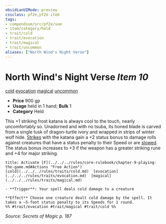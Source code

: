 ```yaml
---
obsidianUIMode: preview
cssclass: pf2e,pf2e-item
tags:
- compendium/src/pf2e/som
- item/category/held
- trait/cold
- trait/evocation
- trait/magical
- trait/uncommon
aliases: ["North Wind's Night Verse"]
---
```

# North Wind's Night Verse *Item 10*  
[cold](../../../Rules/traits/cold.md)  [evocation](../../../Rules/traits/evocation.md)  [magical](../../../Rules/traits/magical.md)  [uncommon](../../../Rules/traits/uncommon.md)  

- **Price** 900 gp
- **Usage** held in 1 hand; **Bulk** 1
- **Category** Held

This +1 striking frost katana is always cool to the touch, nearly uncomfortably so. Unadorned and with no tsuba, its honed blade is carved from a single tusk of dragon-turtle ivory and wrapped in strips of winter wolf hide. [Strikes](../../../Rules/actions/strike.md) with the katana gain a +2 status bonus to damage rolls against creatures that have a status penalty to their Speed or are [slowed](../../../Rules/conditions.md#Slowed). The status bonus increases to +3 if the weapon has a greater striking rune and +4 for major striking.

```ad-embed-ability
title: Activate [F](../../../rules/core-rulebook/chapter-9-playing-the-game.md#Actions "Free Action")
[cold](../../../rules/traits/cold.md)  [evocation](../../../rules/traits/evocation.md)  [magical](../../../rules/traits/magical.md)  

- **Trigger**: Your spell deals cold damage to a creature

**Effect** Choose one creature dealt cold damage by the spell. It takes a –5-foot status penalty to its Speeds for 1 round.  
%% #trait/evocation #trait/magical #trait/cold %%
```

*Source: Secrets of Magic p. 187*
